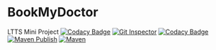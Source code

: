 # BookMyDoctor
LTTS Mini Project
[![Codacy Badge](https://api.codacy.com/project/badge/Grade/1b09e63438b64a59b5b1c8a1feb6a35e)](https://app.codacy.com/gh/meet63380/BookMyDoctor?utm_source=github.com&utm_medium=referral&utm_content=meet63380/BookMyDoctor&utm_campaign=Badge_Grade_Settings)
[![Git Inspector](https://github.com/meet63380/BookMyDoctor/actions/workflows/gitinspector.yml/badge.svg)](https://github.com/meet63380/BookMyDoctor/actions/workflows/gitinspector.yml)
[![Codacy Badge](https://app.codacy.com/project/badge/Grade/50d6890e21f743e2b4736ea36e102310)](https://www.codacy.com/gh/meet63380/BookMyDoctor/dashboard?utm_source=github.com&amp;utm_medium=referral&amp;utm_content=meet63380/BookMyDoctor&amp;utm_campaign=Badge_Grade)
[![Maven Publish](https://github.com/meet63380/BookMyDoctor/actions/workflows/maven-publish.yml/badge.svg)](https://github.com/meet63380/BookMyDoctor/actions/workflows/maven-publish.yml)
[![Maven](https://github.com/meet63380/BookMyDoctor/actions/workflows/maven.yml/badge.svg)](https://github.com/meet63380/BookMyDoctor/actions/workflows/maven.yml)
